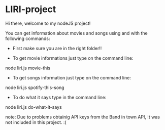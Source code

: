 # LIRI-project

Hi there, welcome to my nodeJS project!

You can get information about movies and songs using <Spotify API> and <OMDB API> with the following commands:

* First make sure you are in the right folder!!

* To get movie informations just type on the command line:

 node liri.js movie-this <any movie name>

 * To get songs information just type on the command line:

 node liri.js spotify-this-song <any song name>

 * To do what it says type in the command line:

 node liri.js do-what-it-says


note: Due to problems obtainig API keys from the Band in town API, It was not included in this project. :(
